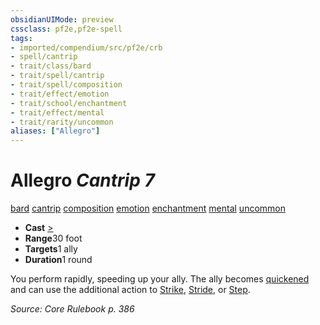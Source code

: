 ```yaml
---
obsidianUIMode: preview
cssclass: pf2e,pf2e-spell
tags:
- imported/compendium/src/pf2e/crb
- spell/cantrip
- trait/class/bard
- trait/spell/cantrip
- trait/spell/composition
- trait/effect/emotion
- trait/school/enchantment
- trait/effect/mental
- trait/rarity/uncommon
aliases: ["Allegro"]
---
```

# Allegro *Cantrip 7*   
[bard](rules/traits/bard.md)  [cantrip](cantrip.md)  [composition](composition.md)  [emotion](emotion.md)  [enchantment](enchantment.md)  [mental](mental.md)  [uncommon](uncommon.md)  

- **Cast** [>](chapter-9-playing-the-game.md#Actions "Single Action") 
- **Range**30 foot
- **Targets**1 ally
- **Duration**1 round

You perform rapidly, speeding up your ally. The ally becomes [quickened](conditions.md#Quickened) and can use the additional action to [Strike](strike.md), [Stride](stride.md), or [Step](step.md).

*Source: Core Rulebook p. 386*